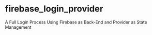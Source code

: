 # firebase_login_provider
A Full Login Process Using Firebase as Back-End and Provider as State Management

